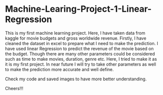 # Machine-Learing-Project-1-Linear-Regression

This is my first machine learning project. Here, I have taken data from kaggle for movie budgets and gross worldwide revenue.
Firstly, I have cleaned the dataset in excel to prepare what I need to make the prediction. I have used linear Regression to predict the revenue of the movie based on the budget. 
Though there are many other parameters could be considered such as time to make movies, duration, genre etc. Here, I tried to make it as it is my first project. In near future 
I will try to take other parameters as well to make the prediction more accurate and well define. 

Check my code and saved images to have more better understanding.


Cheers!!!
